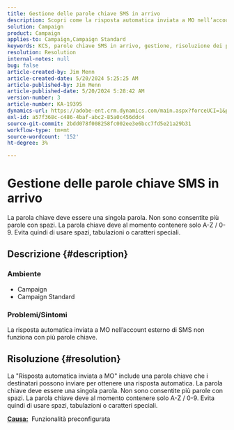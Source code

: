 ```yaml
---
title: Gestione delle parole chiave SMS in arrivo
description: Scopri come la risposta automatica inviata a MO nell’account esterno di SMS non funziona con più parole chiave.
solution: Campaign
product: Campaign
applies-to: Campaign,Campaign Standard
keywords: KCS, parole chiave SMS in arrivo, gestione, risoluzione dei problemi, risposta automatica, MO, OOTB
resolution: Resolution
internal-notes: null
bug: false
article-created-by: Jim Menn
article-created-date: 5/20/2024 5:25:25 AM
article-published-by: Jim Menn
article-published-date: 5/20/2024 5:28:42 AM
version-number: 3
article-number: KA-19395
dynamics-url: https://adobe-ent.crm.dynamics.com/main.aspx?forceUCI=1&pagetype=entityrecord&etn=knowledgearticle&id=d8807459-6916-ef11-9f8a-6045bd006268
exl-id: a57f368c-c486-4baf-abc2-85a0c456ddc4
source-git-commit: 2bdd078f008258fc002ee3e6bcc7fd5e21a29b31
workflow-type: tm+mt
source-wordcount: '152'
ht-degree: 3%

---
```


# Gestione delle parole chiave SMS in arrivo


La parola chiave deve essere una singola parola. Non sono consentite più parole con spazi. La parola chiave deve al momento contenere solo A-Z / 0-9. Evita quindi di usare spazi, tabulazioni o caratteri speciali.

## Descrizione {#description}


### <b>Ambiente</b>

- Campaign
- Campaign Standard




### <b>Problemi/Sintomi</b>

La risposta automatica inviata a MO nell’account esterno di SMS non funziona con più parole chiave.


## Risoluzione {#resolution}


La &quot;Risposta automatica inviata a MO&quot; include una parola chiave che i destinatari possono inviare per ottenere una risposta automatica. La parola chiave deve essere una singola parola. Non sono consentite più parole con spazi. La parola chiave deve al momento contenere solo A-Z / 0-9. Evita quindi di usare spazi, tabulazioni o caratteri speciali.

<b><u>Causa:</u></b>  Funzionalità preconfigurata
